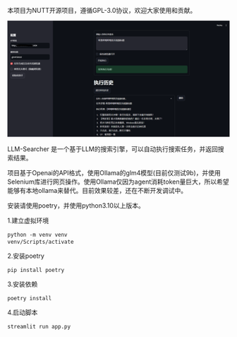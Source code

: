本项目为NUTT开源项目，遵循GPL-3.0协议，欢迎大家使用和贡献。

![](example.png)

LLM-Searcher 是一个基于LLM的搜索引擎，可以自动执行搜索任务，并返回搜索结果。

项目基于Openai的API格式，使用Ollama的glm4模型(目前仅测试9b)，并使用Selenium库进行网页操作。使用Ollama仅因为agent消耗token量巨大，所以希望能够有本地ollama来替代。目前效果较差，还在不断开发调试中。

安装请使用poetry，并使用python3.10以上版本。

1.建立虚拟环境

```
python -m venv venv
venv/Scripts/activate
```

2.安装poetry

```
pip install poetry
```

3.安装依赖

```
poetry install
```

4.启动脚本

```
streamlit run app.py 
```

